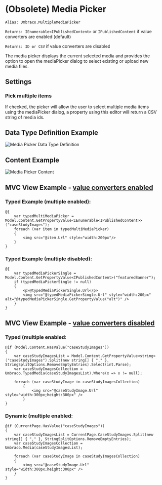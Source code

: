 # (Obsolete) Media Picker

`Alias: Umbraco.MultipleMediaPicker`

`Returns: IEnumerable<IPublishedContent>` or `IPublishedContent` if value converters are enabled (default)

`Returns: ID or CSV` if value converters are disabled

The media picker displays the current selected media and provides the option to open the mediaPicker dialog to select existing or upload new media files.

## Settings

### Pick multiple items
If checked, the picker will allow the user to select multiple media items using the mediaPicker dialog, a property using this editor will return a CSV string of media ids.

## Data Type Definition Example

![Media Picker Data Type Definition](images/Media-Picker-DataType.jpg)

## Content Example 

![Media Picker Content](images/Media-Picker-Content.jpg)

## MVC View Example - [value converters enabled](../../../Setup/Upgrading/760-breaking-changes.md#property-value-converters-u4-7318)

### Typed Example (multiple enabled): ##

    @{
        var typedMultiMediaPicker = Model.Content.GetPropertyValue<IEnumerable<IPublishedContent>>("caseStudyImages");
        foreach (var item in typedMultiMediaPicker)
        {
            <img src="@item.Url" style="width:200px"/>
        }
    }

### Typed Example (multiple disabled): ##

    @{
        var typedMediaPickerSingle = Model.Content.GetPropertyValue<IPublishedContent>("featuredBanner");
        if (typedMediaPickerSingle != null)
        {
            <p>@typedMediaPickerSingle.Url</p>
            <img src="@typedMediaPickerSingle.Url" style="width:200px" alt="@typedMediaPickerSingle.GetPropertyValue("alt")" />
        }
    }      

## MVC View Example - [value converters disabled](../../../Setup/Upgrading/760-breaking-changes.md#property-value-converters-u4-7318)

### Typed (multiple enabled:

	@if (Model.Content.HasValue("caseStudyImages"))
	{
	    var caseStudyImagesList = Model.Content.GetPropertyValue<string>("caseStudyImages").Split(new string[] { "," }, StringSplitOptions.RemoveEmptyEntries).Select(int.Parse);
	    var caseStudyImagesCollection = Umbraco.TypedMedia(caseStudyImagesList).Where(x => x != null);
	
	    foreach (var caseStudyImage in caseStudyImagesCollection)
	        {      
	            <img src="@caseStudyImage.Url" style="width:300px;height:300px" />      
	        }                                                               
	}

### Dynamic (multiple enabled:                              

	@if (CurrentPage.HasValue("caseStudyImages"))
	{
	    var caseStudyImagesList = CurrentPage.CaseStudyImages.Split(new string[] { "," }, StringSplitOptions.RemoveEmptyEntries);
	    var caseStudyImagesCollection = Umbraco.Media(caseStudyImagesList);
	
	    foreach (var caseStudyImage in caseStudyImagesCollection)
	    {
	        <img src="@caseStudyImage.Url" style="width:300px;height:300px" />
	    }
	}